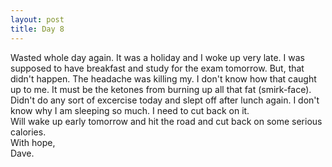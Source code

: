 ```yaml
---
layout: post
title: Day 8
---
```


Wasted whole day again. It was a holiday and I woke up very late. I was supposed to have breakfast and study for the exam tomorrow. But, that didn't happen. The headache was killing my. I don't know how that caught up to me. It must be the ketones from burning up all that fat (smirk-face).
<br />
Didn't do any sort of excercise today and slept off after lunch again. I don't know why I am sleeping so much. I need to cut back on it. <br />
Will wake up early tomorrow and hit the road and cut back on some serious calories.
<br/>
With hope,<br />
Dave.